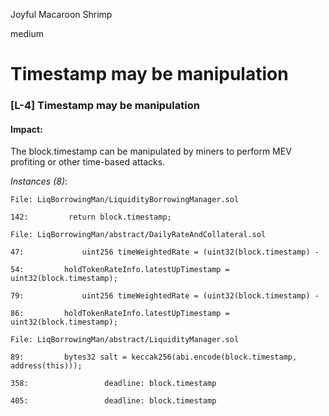 Joyful Macaroon Shrimp

medium

# Timestamp may be manipulation
### <a name="L-4"></a>[L-4] Timestamp may be manipulation

#### Impact:
The block.timestamp can be manipulated by miners to perform MEV profiting or other time-based attacks.

*Instances (8)*:
```solidity
File: LiqBorrowingMan/LiquidityBorrowingManager.sol

142:         return block.timestamp;

```

```solidity
File: LiqBorrowingMan/abstract/DailyRateAndCollateral.sol

47:             uint256 timeWeightedRate = (uint32(block.timestamp) -

54:         holdTokenRateInfo.latestUpTimestamp = uint32(block.timestamp);

79:             uint256 timeWeightedRate = (uint32(block.timestamp) -

86:         holdTokenRateInfo.latestUpTimestamp = uint32(block.timestamp);

```

```solidity
File: LiqBorrowingMan/abstract/LiquidityManager.sol

89:         bytes32 salt = keccak256(abi.encode(block.timestamp, address(this)));

358:                 deadline: block.timestamp

405:                 deadline: block.timestamp

```